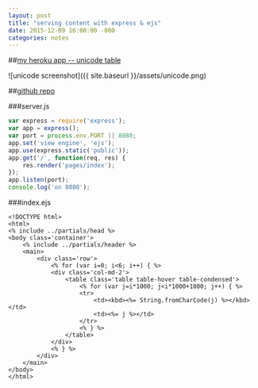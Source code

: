 ```yaml
---
layout: post
title: "serving content with express & ejs"
date: 2015-12-09 16:00:00 -800
categories: notes
---
```


##[my heroku app -- unicode table](https://radiant-basin-9785.herokuapp.com/)

![unicode screenshot]({{ site.baseurl }}/assets/unicode.png)

##[github repo](https://github.com/jontejada/unicode)

###server.js
```javascript
var express = require('express');
var app = express();
var port = process.env.PORT || 8080;
app.set('view engine', 'ejs');
app.use(express.static('public'));
app.get('/', function(req, res) {
	res.render('pages/index');
});
app.listen(port);
console.log('on 8080');
```

###index.ejs
```
<!DOCTYPE html>
<html>
<% include ../partials/head %>
<body class='container'>
	<% include ../partials/header %>
	<main>
		<div class='row'>
			<% for (var i=0; i<6; i++) { %>
			<div class='col-md-2'>
				<table class='table table-hover table-condensed'>
					<% for (var j=i*1000; j<i*1000+1000; j++) { %>
					<tr>
						<td><kbd><%= String.fromCharCode(j) %></kbd></td>
						<td><%= j %></td>
					</tr>
					<% } %>
				</table>
			</div>
			<% } %>
		</div>
	</main>
</body>
</html>
```